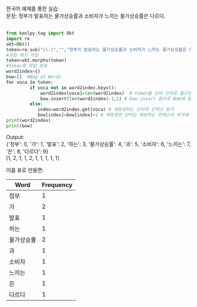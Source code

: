 한국어 예제를 통한 실습: </br>
문장: 정부가 발표하는 물가상승률과 소비자가 느끼는 물가상승률은 다르다.
</br>
</br>

```python
from konlpy.tag import Okt
import re  
okt=Okt()  
token=re.sub("(\.)","","정부가 발표하는 물가상승률과 소비자가 느끼는 물가상승률은 다르다.") 
#온점 제거 작업
token=okt.morphs(token)
#token화 작업 완료
word2index={}  
bow=[]  #Bag of Words
for voca in token:  
         if voca not in word2index.keys():  
             word2index[voca]=len(word2index)  # token을 단어 단위로 흝으면서, word2index에 없는 단어는 새로 추가하고, 이미 있는 단어는 pass   
             bow.insert(len(word2index)-1,1) # bow.insert 함수로 BoW에 들어갈 각 단어 항목에 숫자 '1' 을 추가하면서 시작.
         else:
            index=word2index.get(voca) # 재등장하는 단어의 인덱스 찾기
            bow[index]=bow[index]+1 # 재등장한 단어는 해당하는 인덱스의 위치에 1을 add (frequency 가 1 이상)
print(word2index)  
print(bow)
```

Output: </br>
{'정부': 0, '가': 1, '발표': 2, '하는': 3, '물가상승률': 4, '과': 5, '소비자': 6, '느끼는': 7, '은': 8, '다르다': 9} </br>
[1, 2, 1, 1, 2, 1, 1, 1, 1, 1]</br>

이를 표로 만들면:

|Word| Frequency|
|--|---|
|정부|1|
|가|2|
|발표|1|
|하는|1|
|물가상승률|2|
|과|1|
|소비자|1|
|느끼는|1|
|은|1|
|다르다|1|
